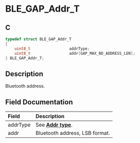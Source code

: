 # BLE_GAP_Addr_T

## C

```c
typedef struct BLE_GAP_Addr_T
{
    uint8_t                 addrType;
    uint8_t                 addr[GAP_MAX_BD_ADDRESS_LEN];
} BLE_GAP_Addr_T;
```

## Description

Bluetooth address.


## Field Documentation

|Field|Description|
|:---|:---|
|addrType|See **[Addr type](GUID-ED5D88C1-E103-4686-876B-894A0EFE7BEA.md)**.|
|addr|Bluetooth address, LSB format.|
